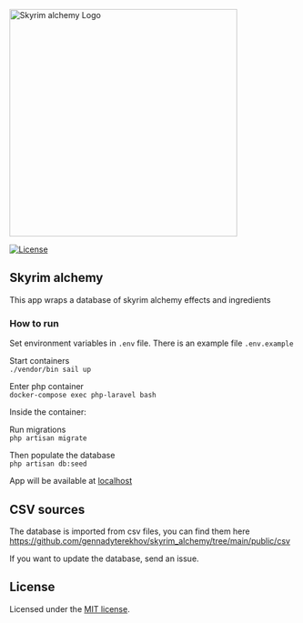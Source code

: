 <p><a href="https://elderscrolls.fandom.com/wiki/Alchemy_(Skyrim)" target="_blank"><img src="https://static.wikia.nocookie.net/elderscrolls/images/b/b9/SkillAlchemy.png/revision/latest?cb=20120513065550" width="400" alt="Skyrim alchemy Logo"></a></p>
<p>
<a href="https://opensource.org/licenses/MIT">
<img src="https://img.shields.io/packagist/l/laravel/framework" alt="License">
</a>
</p>

## Skyrim alchemy

This app wraps a database of skyrim alchemy effects and ingredients

### How to run

Set environment variables in `.env` file. There is an example file `.env.example`  

Start containers  
`./vendor/bin sail up`  

Enter php container  
`docker-compose exec php-laravel bash`

Inside the container:

Run migrations  
`php artisan migrate`

Then populate the database  
`php artisan db:seed`


App will be available at  <a href="https://localhost" alt="localhost">localhost</a>

## CSV sources
The database is imported from csv files, you can find them here   
https://github.com/gennadyterekhov/skyrim_alchemy/tree/main/public/csv  
  
If you want to update the database, send an issue.
## License

Licensed under the [MIT license](https://opensource.org/licenses/MIT).
